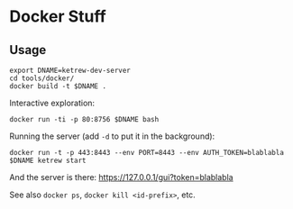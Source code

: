 Docker Stuff
============

Usage
-----

    export DNAME=ketrew-dev-server
    cd tools/docker/
    docker build -t $DNAME .

Interactive exploration:

    docker run -ti -p 80:8756 $DNAME bash

Running the server (add `-d` to put it in the background):

    docker run -t -p 443:8443 --env PORT=8443 --env AUTH_TOKEN=blablabla $DNAME ketrew start

And the server is there: <https://127.0.0.1/gui?token=blablabla>

See also `docker ps`, `docker kill <id-prefix>`, etc.
